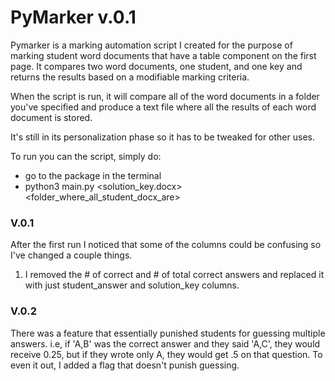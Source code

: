 # PyMarker v.0.1
Pymarker is a marking automation script I created for the purpose of marking student word documents that have a table
component on the first page. It compares two word documents, one student, and one key and returns the results based on a modifiable 
marking criteria. 

When the script is run, it will compare all of the word documents in a folder you've specified
and produce a text file where all the results of each word document is stored. 

It's still in its personalization phase so it  has to be tweaked for other uses.

To run you can the script, simply do:
- go to the package in the terminal
- python3 main.py <solution_key.docx> <folder_where_all_student_docx_are>

### V.0.1
After the first run I noticed that some of the columns could be confusing so I've changed a couple things.
1. I removed the  # of correct and # of total correct answers and replaced it with just student_answer and solution_key columns.

### V.0.2
There was a feature that essentially punished students for guessing multiple answers. i.e, if 'A,B' was the correct answer and they said 'A,C', they would receive 0.25, but if they wrote
only A, they would get .5 on that question. To even it out, I added a flag that doesn't punish guessing.